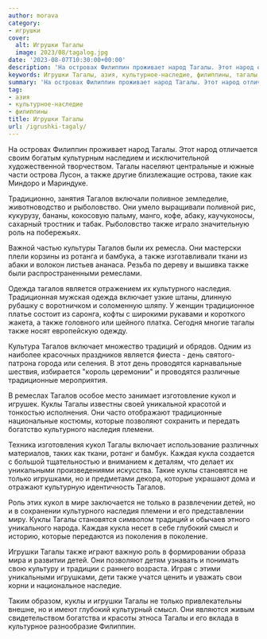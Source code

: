 ```yaml
---
author: morava
category:
- игрушки
cover:
  alt: Игрушки Тагалы
  image: 2023/08/tagalog.jpg
date: '2023-08-07T10:30:00+00:00'
description: 'На островах Филиппин проживает народ Тагалы. Этот народ отличается своим богатым культурным наследием и исключительной художественной творчеством. Тагалы...'
keywords: Игрушки Тагалы, азия, культурное-наследие, филиппины, тагалы, также, тагалов, куклы, роль, культурного, наследия, включает, кукол, которые, только, филиппин, народ, острова, такие
summary: 'На островах Филиппин проживает народ Тагалы. Этот народ отличается своим богатым культурным наследием и исключительной художественной творчеством. Тагалы...'
tag:
- азия
- культурное-наследие
- филиппины
title: Игрушки Тагалы
url: /igrushki-tagaly/
---
```


На островах Филиппин проживает народ Тагалы. Этот народ отличается своим богатым культурным наследием и исключительной художественной творчеством. Тагалы населяют центральные и южные части острова Лусон, а также другие близлежащие острова, такие как Миндоро и Мариндуке.

Традиционно, занятия Тагалов включали поливное земледелие, животноводство и рыболовство. Они умело выращивали поливной рис, кукурузу, бананы, кокосовую пальму, манго, кофе, абаку, каучуконосы, сахарный тростник и табак. Рыболовство также играло значительную роль на побережьях.

Важной частью культуры Тагалов были их ремесла. Они мастерски плели корзины из ротанга и бамбука, а также изготавливали ткани из абаки и волокон листьев ананаса. Резьба по дереву и вышивка также были распространенными ремеслами.

Одежда тагалов является отражением их культурного наследия. Традиционная мужская одежда включает узкие штаны, длинную рубашку с воротничком и соломенную шляпу. У женщин традиционное платье состоит из саронга, кофты с широкими рукавами и короткого жакета, а также головного или шейного платка. Сегодня многие тагалы также носят европейскую одежду.

Культура Тагалов включает множество традиций и обрядов. Одним из наиболее красочных праздников является фиеста \- день святого-патрона города или селения. В этот день проводятся карнавальные шествия, избирается "король церемонии" и проводятся различные традиционные мероприятия.

В ремеслах Тагалов особое место занимает изготовление кукол и игрушек. Куклы Тагалы известны своей уникальной красотой и тонкостью исполнения. Они часто отображают традиционные национальные костюмы, которые позволяют сохранить и передать богатство культурного наследия племени.

Техника изготовления кукол Тагалы включает использование различных материалов, таких как ткани, ротанг и бамбук. Каждая кукла создается с большой тщательностью и вниманием к деталям, что делает их уникальными произведениями искусства. Такие куклы становятся не только игрушками, но и предметами декора, которые украшают дома и отражают культурную идентичность Тагалов.

Роль этих кукол в мире заключается не только в развлечении детей, но и в сохранении культурного наследия племени и его представлении миру. Куклы Тагалы становятся символом традиций и обычаев этного уникального народа. Каждая кукла несет в себе глубокий смысл и историю, которые передаются из поколения в поколение.

Игрушки Тагалы также играют важную роль в формировании образа мира и развитии детей. Они позволяют детям узнавать и понимать свою культуру и традиции с раннего возраста. Играя с этими уникальными игрушками, дети также учатся ценить и уважать свои корни и национальное наследие.

Таким образом, куклы и игрушки Тагалы не только привлекательны внешне, но и имеют глубокий культурный смысл. Они являются живым свидетельством богатства и красоты этноса Тагалы и его вклада в культурное разнообразие Филиппин.